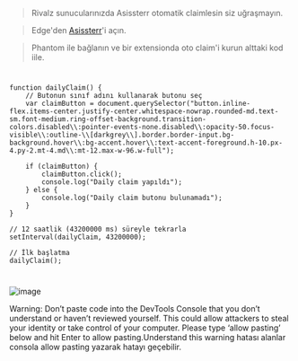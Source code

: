 > Rivalz sunucularınızda Asissterr otomatik claimlesin siz uğraşmayın.

> Edge'den [Asissterr](https://x.com/Ruesandora0/status/1808228728889033005)'i açın.

> Phantom ile bağlanın ve bir extensionda oto claim'i kurun alttaki kod iile.

#

```
function dailyClaim() {
    // Butonun sınıf adını kullanarak butonu seç
    var claimButton = document.querySelector("button.inline-flex.items-center.justify-center.whitespace-nowrap.rounded-md.text-sm.font-medium.ring-offset-background.transition-colors.disabled\\:pointer-events-none.disabled\\:opacity-50.focus-visible\\:outline-\\[darkgrey\\].border.border-input.bg-background.hover\\:bg-accent.hover\\:text-accent-foreground.h-10.px-4.py-2.mt-4.md\\:mt-12.max-w-96.w-full");
    
    if (claimButton) {
        claimButton.click();
        console.log("Daily claim yapıldı");
    } else {
        console.log("Daily claim butonu bulunamadı");
    }
}

// 12 saatlik (43200000 ms) süreyle tekrarla
setInterval(dailyClaim, 43200000);

// İlk başlatma
dailyClaim();
```

#

![image](https://github.com/ruesandora/Rivalz/assets/101149671/b484022a-82b2-4d92-a2d0-b5be37db345d)

Warning: Don’t paste code into the DevTools Console that you don’t understand or haven’t reviewed yourself. This could allow attackers to steal your identity or take control of your computer. Please type ‘allow pasting’ below and hit Enter to allow pasting.Understand this warning
hatası alanlar consola allow pasting yazarak hatayı geçebilir.
